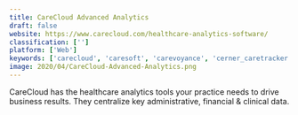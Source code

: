```yaml
---
title: CareCloud Advanced Analytics
draft: false 
website: https://www.carecloud.com/healthcare-analytics-software/
classification: ['']
platform: ['Web']
keywords: ['carecloud', 'caresoft', 'carevoyance', 'cerner_caretracker', 'definitive_healthcare', 'finchtv', 'giva_ehelpdesk', 'lexisnexis_marketview', 'nextgate', 'padlet_briefcase', 'quantros_quality_suite', 'uptodate', 'winmed_ehr', 'ehospital_systems']
image: 2020/04/CareCloud-Advanced-Analytics.png
---
```

CareCloud has the healthcare analytics tools your practice needs to drive business results. They centralize key administrative, financial & clinical data.